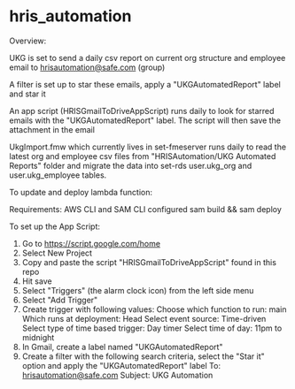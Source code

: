 # hris_automation

Overview: 

UKG is set to send a daily csv report on current org structure and employee email to hrisautomation@safe.com (group)

A filter is set up to star these emails, apply a "UKGAutomatedReport" label and star it

An app script (HRISGmailToDriveAppScript) runs daily to look for starred emails with the "UKGAutomatedReport" label. The script will then save the attachment in the email

UkgImport.fmw which currently lives in set-fmeserver runs daily to read the latest org and employee csv files from "HRISAutomation/UKG Automated Reports" folder and migrate the data into set-rds user.ukg_org and user.ukg_employee tables.

To update and deploy lambda function:

Requirements: AWS CLI and SAM CLI configured
sam build && sam deploy

To set up the App Script: 
1) Go to https://script.google.com/home
2) Select New Project
3) Copy and paste the script "HRISGmailToDriveAppScript" found in this repo
4) Hit save
5) Select "Triggers" (the alarm clock icon) from the left side menu
6) Select "Add Trigger"
7) Create trigger with following values:
Choose which function to run: main
Which runs at deployment: Head
Select event source: Time-driven
Select type of time based trigger: Day timer
Select time of day: 11pm to midnight
8) In Gmail, create a label named "UKGAutomatedReport"
9) Create a filter with the following search criteria, select the "Star it" option and apply the "UKGAutomatedReport" label
To: hrisautomation@safe.com
Subject: UKG Automation